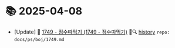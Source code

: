 # 📚 2025-04-08
- [Update] 📙 [1749 - 점수따먹기 (1749 - 점수따먹기)](https://til.qriosity.dev/featured/ps/boj/1749) 📃🔍 [history](https://github.com/Queue-ri/TIL/commits/main/docs/ps/boj/1749.md?since=2025-04-08T00:00:00Z&until=2025-04-08T23:59:59Z) `repo: docs/ps/boj/1749.md`
